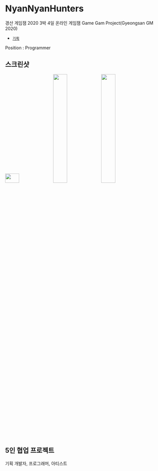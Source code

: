 # NyanNyanHunters
경산 게임잼 2020 3박 4일 온라인 게임잼
Game Gam Project(Gyeongsan GM 2020)

- [`기획`](https://www.notion.so/39b60a639c9048cc9d7099897a6b7d17)

Position : Programmer

## 스크린샷
<img src="https://user-images.githubusercontent.com/32855863/93016051-44505a80-f5f9-11ea-9ca6-ef29eaabad54.PNG" width="30%" height= "30"></img>
<img src="https://user-images.githubusercontent.com/32855863/93016052-461a1e00-f5f9-11ea-9117-c61c1aa51bbe.png" width="30%"></img>
<img src="https://user-images.githubusercontent.com/32855863/93016053-46b2b480-f5f9-11ea-839a-fe41764e6461.png" width="30%"></img>

## 5인 협업 프로젝트
기획 개발자, 프로그래머, 아티스트   


